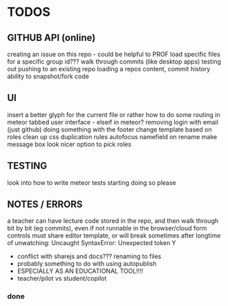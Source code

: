 TODOS
=====

## GITHUB API (online)

creating an issue on this repo - could be helpful to PROF
load specific files for a specific group id???
walk through commits (like desktop apps)
testing out pushing to an existing repo
loading a repos content, commit history
ability to snapshot/fork code

## UI

insert a better glyph for the current file
or rather how to do some routing in meteor
tabbed user interface - elseif in meteor?
removing login with email (just github)
doing something with the footer
change template based on roles
clean up css duplication rules
autofocus namefield on rename
make message box look nicer
option to pick roles

## TESTING

look into how to write meteor tests
starting doing so please

## NOTES / ERRORS

a teacher can have lecture code stored in the repo, and then walk through
bit by bit (eg commits), even if not runnable in the browser/cloud
form controls must share editor template, or will break
sometimes after longtime of unwatching:
Uncaught SyntaxError: Unexpected token Y

- conflict with sharejs and docs??? renaming to files
- probably something to do with using autopublish
- ESPECIALLY AS AN EDUCATIONAL TOOL!!!!
- teacher/pilot vs student/copilot

### done

<!--
have a link to rename or edit the project files...
make login info pop to the left | align it right
deleting and renaming button (NOW DOES) work
remove autopublish, p/s specific datasets
have partially curved border, lower ace
make prompt to open new file on close
color rename/delete buttons on hover
squash preforked git history
make the chat list nicer
-->
